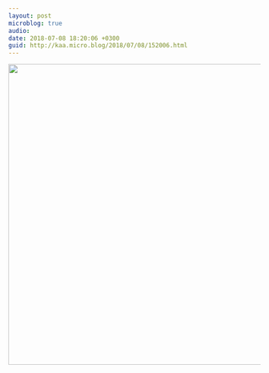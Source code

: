 ```yaml
---
layout: post
microblog: true
audio: 
date: 2018-07-08 18:20:06 +0300
guid: http://kaa.micro.blog/2018/07/08/152006.html
---
```



<img src="http://micro.kaa.bz/uploads/2018/57ee02251b.jpg" width="600" height="600" />
